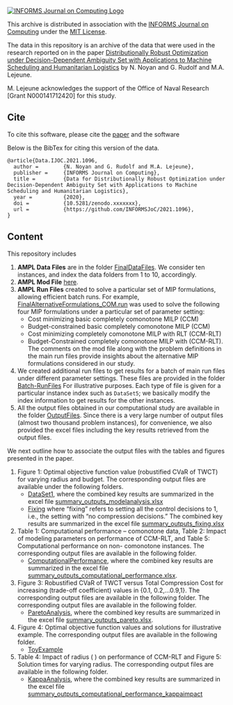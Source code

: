 [![INFORMS Journal on Computing Logo](https://INFORMSJoC.github.io/logos/INFORMS_Journal_on_Computing_Header.jpg)](https://pubsonline.informs.org/journal/ijoc)

This archive is distributed in association with the [INFORMS Journal on
Computing](https://pubsonline.informs.org/journal/ijoc) under the [MIT License](LICENSE).

The data in this repository is an archive of the data that were used in the research reported on in the paper 
[Distributionally Robust Optimization under Decision-Dependent Ambiguity Set with Applications to Machine Scheduling and Humanitarian Logistics](https://doi.org/10.1287/ijoc.2021.1096) 
by N. Noyan and G. Rudolf and M.A. Lejeune.

M. Lejeune acknowledges the support of the Office of Naval Research [Grant N000141712420] for this study.

## Cite

To cite this software, please cite the [paper](https://doi.org/10.1287/ijoc.2020.1022) and the software

Below is the BibTex for citing this version of the data.

```
@article{Data.IJOC.2021.1096,
  author =        {N. Noyan and G. Rudolf and M.A. Lejeune},
  publisher =     {INFORMS Journal on Computing},
  title =         {Data for Distributionally Robust Optimization under Decision-Dependent Ambiguity Set with Applications to Machine Scheduling and Humanitarian Logistics},
  year =          {2020},
  doi =           {10.5281/zenodo.xxxxxxx},
  url =           {https://github.com/INFORMSJoC/2021.1096},
}  
```

## Content

This repository includes
1. **AMPL Data Files** are in the folder [FinalDataFiles](AMPLFiles/FinalDataFiles). We consider ten instances, and index the data folders from 1 to 10, accordingly. 
1. **AMPL Mod File** [here](AMPLFiles/FinalModFile.mod).
1. **AMPL Run Files** created to solve a particular set of MIP formulations, allowing efficient batch runs. For example, [FinalAlternativeFormulations_COM.run](AMPLFiles/FinalAlternativeFormulations_COM.run) was used to solve the following four MIP formulations under a particular set of parameter setting: 
    * Cost minimizing basic completely comonotone MILP (CCM)
    * Budget-constrained basic completely comonotone MILP (CCM)
    * Cost minimizing completely comonotone MILP with RLT (CCM-RLT)
    * Budget-Constrained completely comonotone MILP with (CCM-RLT). 
    The comments on the mod file along with the problem definitions in the main run files provide insights about the alternative MIP formulations considered in our study.
1. We created additional run files to get results for a batch of main run files under different parameter settings. These files are provided in the folder [Batch-RunFiles](AMPLFiles/Batch-RunFiles) For illustrative purposes. Each type of file is given for a particular instance index such as `DataSet5`; we basically modify the index information to get results for the other instances.
1. All the output files obtained in our computational study are available in the folder [OutputFiles](AMPLFiles/OutputFiles). Since there is a very large number of output files (almost two thousand problem instances), for convenience, we also provided the excel files including the key results retrieved from the output files. 

We next outline how to associate the output files with the tables and figures presented in the paper.

1. Figure 1: Optimal objective function value (robustified CVaR of TWCT) for varying radius and budget.
The corresponding output files are available under the following folders.
    * [DataSet1](AMPLFiles/OutputFiles/ModelAnalysis/DataSet1), where the combined key results are summarized in the excel file [summary_outputs_modelanalysis.xlsx](AMPLFiles/OutputFiles/summary_outputs_modelanalysis.xlsx) 
    * [Fixing](AMPLFiles/OutputFiles/ModelAnalysis/DataSet1/Fixing) where “fixing” refers to setting all the control decisions to 1, i.e., the setting with “no compression decisions.” The combined key results are summarized in the excel file [summary_outputs_fixing.xlsx](AmplFiles/OutputFiles/summary_outputs_fixing.xlsx)
1. Table 1: Computational performance – comonotone data, Table 2: Impact of modeling parameters on performance of CCM-RLT, and Table 5: Computational performance on non-	  comonotone instances. The corresponding output files are available in the following folder.
    * [ComputationalPerformance](AMPLFiles/OutputFiles/ComputationalPerformance), where the combined key results are summarized in the excel file [summary_outputs_computational_performance.xlsx](AMPLFiles/OutputFiles/summary_outputs_computational_performance.xlsx).
1. Figure 3: Robustified CVaR of TWCT versus Total Compression Cost for increasing   (trade-off coefficient) values in {0.1, 0.2,…0.9,1}. The corresponding output files are available in the following folder. The corresponding output files are available in the following folder.
    * [ParetoAnalysis](AMPLFiles/OutputFiles/ModelAnalysis/DataSet1/ParetoAnalysis), where the combined key results are summarized in the excel file [summary_outputs_pareto.xlsx](AMPLFiles/OutputFiles/summary_outputs_pareto.xlsx).
1. Figure 4: Optimal objective function values and solutions for illustrative example. The corresponding output files are available in the following folder.
    * [ToyExample](AMPLFiles/OutputFiles/ToyExample)
1. Table 4: Impact of radius ( ) on performance of CCM-RLT and Figure 5: Solution times for varying radius. The corresponding output files are available in the following folder.
    * [KappaAnalysis](AMPLFiles/OutputFiles/ComputationalPerformance/KappaAnalysis), where the combined key results are summarized in the excel file [summary_outputs_computational_performance_kappaimpact](AMPLFiles/OutputFiles/summary_outputs_computational_performance_kappaimpact.xlsx)
